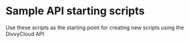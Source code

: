 # Sample API starting scripts
Use these scripts as the starting point for creating new scripts using the DivvyCloud API